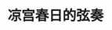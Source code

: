 ---
logo: images/video/凉宫春日的弦奏.jpg
title: 凉宫春日的弦奏
subTitle: 由东京爱乐乐团于2009年4月29日在东京厚生年金会馆演出，BD于2010年2月26日发售，CD于2009年6月24日发售

category: 映像

hasResource: true
downloadList:
  - intro: 1920x1080
    size: 3.6GB
    link: 
  - intro: 分割版 上
    size: 2.41GB
    link: 
  - intro: 分割版 下
    size: 2.71GB
    link: 
  - intro: 字幕
    size: 60KB
    link: 
  - intro: 云盘 提取码:56sh
    size: 
    link: https://pan.baidu.com/s/1eYhkzZKA3F8q6hJcJ6sgpw

downloadContent: |
  由东京爱乐乐团于2009年4月29日在东京厚生年金会馆演出，BD于2010年2月26日发售，CD于2009年6月24日发售。<br>
  《凉宫春日的弦奏》是由东京爱乐乐团以交响乐形式演奏动画中的歌曲和背景音乐的音乐会。其中平野绫和茅原実里也为自己的歌曲配合交响乐来演唱。<br>
  ハルヒがついにオーケストラになった!!に东京厚生年金会馆にて行われたハルヒのクラシックコンサート「凉宫ハルヒの弦奏」を収録。そして演奏は、なんとあの”东京フィルハーモニー”が担当! ハルヒならではの超宇宙的スケールのコンサートをこの一枚で体感することができる!!<br><br>
  分隔版版权属于:VCB-Studio<br>
  文件地址:https://vcb-s.com/archives/11328
---
